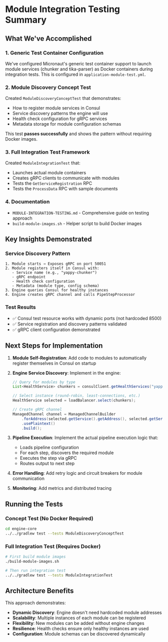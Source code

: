 # Module Integration Testing Summary

## What We've Accomplished

### 1. Generic Test Container Configuration
We've configured Micronaut's generic test container support to launch module services (chunker and tika-parser) as Docker containers during integration tests. This is configured in `application-module-test.yml`.

### 2. Module Discovery Concept Test
Created `ModuleDiscoveryConceptTest` that demonstrates:
- How to register module services in Consul
- Service discovery patterns the engine will use
- Health check configuration for gRPC services
- Metadata storage for module configuration schemas

This test **passes successfully** and shows the pattern without requiring Docker images.

### 3. Full Integration Test Framework
Created `ModuleIntegrationTest` that:
- Launches actual module containers
- Creates gRPC clients to communicate with modules
- Tests the `GetServiceRegistration` RPC
- Tests the `ProcessData` RPC with sample documents

### 4. Documentation
- `MODULE-INTEGRATION-TESTING.md` - Comprehensive guide on testing approach
- `build-module-images.sh` - Helper script to build Docker images

## Key Insights Demonstrated

### Service Discovery Pattern
```
1. Module starts → Exposes gRPC on port 50051
2. Module registers itself in Consul with:
   - Service name (e.g., "yappy-chunker")
   - gRPC endpoint
   - Health check configuration
   - Metadata (module type, config schema)
3. Engine queries Consul for healthy instances
4. Engine creates gRPC channel and calls PipeStepProcessor
```

### Test Results
- ✅ Consul test resource works with dynamic ports (not hardcoded 8500)
- ✅ Service registration and discovery patterns validated
- ✅ gRPC client configuration demonstrated

## Next Steps for Implementation

1. **Module Self-Registration**: Add code to modules to automatically register themselves in Consul on startup

2. **Engine Service Discovery**: Implement in the engine:
   ```java
   // Query for modules by type
   List<HealthService> chunkers = consulClient.getHealthServices("yappy-chunker", true, null).getValue();
   
   // Select instance (round-robin, least-connections, etc.)
   HealthService selected = loadBalancer.select(chunkers);
   
   // Create gRPC channel
   ManagedChannel channel = ManagedChannelBuilder
       .forAddress(selected.getService().getAddress(), selected.getService().getPort())
       .usePlaintext()
       .build();
   ```

3. **Pipeline Execution**: Implement the actual pipeline execution logic that:
   - Loads pipeline configuration
   - For each step, discovers the required module
   - Executes the step via gRPC
   - Routes output to next step

4. **Error Handling**: Add retry logic and circuit breakers for module communication

5. **Monitoring**: Add metrics and distributed tracing

## Running the Tests

### Concept Test (No Docker Required)
```bash
cd engine-core
../../gradlew test --tests ModuleDiscoveryConceptTest
```

### Full Integration Test (Requires Docker)
```bash
# First build module images
./build-module-images.sh

# Then run integration test
../../gradlew test --tests ModuleIntegrationTest
```

## Architecture Benefits

This approach demonstrates:
- **Dynamic Discovery**: Engine doesn't need hardcoded module addresses
- **Scalability**: Multiple instances of each module can be registered
- **Flexibility**: New modules can be added without engine changes
- **Resilience**: Health checks ensure only healthy instances are used
- **Configuration**: Module schemas can be discovered dynamically